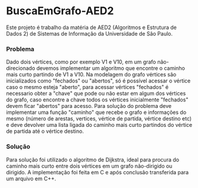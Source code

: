 # BuscaEmGrafo-AED2
Este projeto é trabalho da matéria de AED2 (Algoritmos e Estrutura de Dados 2) de Sistemas de Informação da Universidade de São Paulo. 

### Problema
Dado dois vértices, como por exemplo V1 e V10, em um grafo não-direcionado devemos implementar um algoritmo que encontre o caminho mais curto partindo de V1 a V10. Na modelagem do grafo vértices são inicializados como "fechados" ou "abertos", só é possível acessar o vértice caso o mesmo esteja "aberto", para acessar vértices "fechados" é necessario obter a "chave" que pode ou não estar em algum dos vértices do grafo, caso encontre a chave todos os vértices inicialmente "fechados" devem ficar "abertos" para acesso. Para solução do problema deve implementar uma função "caminho" que recebe o grafo e informações do mesmo (número de arestas, vertices, vértice de partida, vértice destino etc) e deve devolver uma lista ligada do caminho mais curto partindos do vértice de partida até o vértice destino.
### Solução
Para solução foi utilizado o algoritmo de Dijkstra, ideal para procura do caminho mais curto entre dois vértices em um grafo não-dirigido ou dirigido. A implementação foi feita em C e após conclusão transferida para um arquivo em C++.
